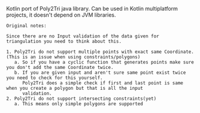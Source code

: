 Kotlin port of Poly2Tri java library.
Can be used in Kotlin multiplatform projects, it doesn't depend on JVM libraries.


    Original notes:

    Since there are no Input validation of the data given for triangulation you need to think about this.

    1. Poly2Tri do not support multiple points with exact same Coordinate. (This is an issue when using constraints/polygons)
       a. So if you have a cyclic function that generates points make sure you don't add the same Coordinate twice.
       b. If you are given input and aren't sure same point exist twice you need to check for this yourself.
          Poly2Tri does a simple check if first and last point is same when you create a polygon but that is all the input 
          validation.
    2. Poly2Tri do not support intersecting constraints(yet)
       a. This means only simple polygons are supported
